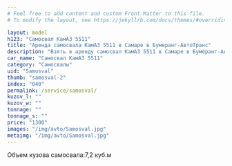 ```yaml
---
# Feel free to add content and custom Front Matter to this file.
# To modify the layout, see https://jekyllrb.com/docs/themes/#overriding-theme-defaults

layout: model
h123: "Самосвал КамАЗ 5511"
title: "Аренда самосвала КамАЗ 5511 в Самаре в Бумеранг-АвтоТранс"
description: "Взять в аренду самосвал КамАЗ 5511 в Самаре в Бумеранг-АвтоТранс"
car_name: "Самосвал КамАЗ 5511"
category: "Самосвалы"
uid: "Samosval"
thumb: "samosval-2"
index: "040"
permalink: /service/samosval/
kuzov_l: ""
kuzov_w: ""
tonnage: ""
tonnage_s: ""
price: "1300"
images: "/img/avto/Samosval.jpg"
metaimg: "/img/avto/Samosval.jpg"
---
```


<p><span>Объем кузова самосвала:</span><span>7,2 куб.м</span></p>
